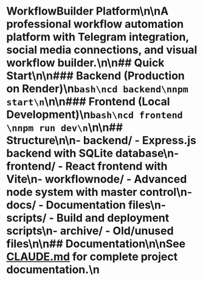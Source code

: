 # WorkflowBuilder Platform\n\nA professional workflow automation platform with Telegram integration, social media connections, and visual workflow builder.\n\n## Quick Start\n\n### Backend (Production on Render)\n```bash\ncd backend\nnpm start\n```\n\n### Frontend (Local Development)\n```bash\ncd frontend  \nnpm run dev\n```\n\n## Structure\n\n- **backend/** - Express.js backend with SQLite database\n- **frontend/** - React frontend with Vite\n- **workflownode/** - Advanced node system with master control\n- **docs/** - Documentation files\n- **scripts/** - Build and deployment scripts\n- **archive/** - Old/unused files\n\n## Documentation\n\nSee [CLAUDE.md](./CLAUDE.md) for complete project documentation.\n
